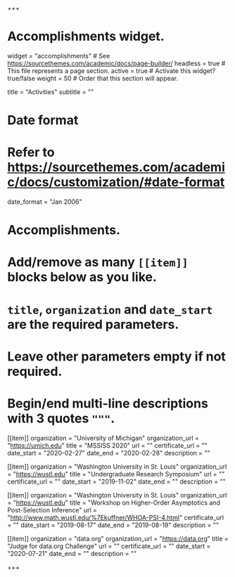 +++
# Accomplishments widget.
widget = "accomplishments"  # See https://sourcethemes.com/academic/docs/page-builder/
headless = true  # This file represents a page section.
active = true  # Activate this widget? true/false
weight = 50  # Order that this section will appear.

title = "Activities"
subtitle = ""

# Date format
#   Refer to https://sourcethemes.com/academic/docs/customization/#date-format
date_format = "Jan 2006"

# Accomplishments.
#   Add/remove as many `[[item]]` blocks below as you like.
#   `title`, `organization` and `date_start` are the required parameters.
#   Leave other parameters empty if not required.
#   Begin/end multi-line descriptions with 3 quotes `"""`.

[[item]]
  organization = "University of Michigan"
  organization_url = "https://umich.edu"
  title = "MSSISS 2020"
  url = ""
  certificate_url = ""
  date_start = "2020-02-27"
  date_end = "2020-02-28"
  description = ""
  
 [[item]]
  organization = "Washington University in St. Louis"
  organization_url = "https://wustl.edu"
  title = "Undergraduate Research Symposium"
  url = ""
  certificate_url = ""
  date_start = "2019-11-02"
  date_end = ""
  description = ""
  
  [[item]]
  organization = "Washington University in St. Louis"
  organization_url = "https://wustl.edu"
  title = "Workshop on Higher-Order Asymptotics and Post-Selection Inference"
  url = "http://www.math.wustl.edu/%7Ekuffner/WHOA-PSI-4.html"
  certificate_url = ""
  date_start = "2019-08-17"
  date_end = "2019-08-19"
  description = ""
  
  [[item]]
  organization = "data.org"
  organization_url = "https://data.org"
  title = "Judge for data.org Challenge"
  url = ""
  certificate_url = ""
  date_start = "2020-07-21"
  date_end = ""
  description = ""


+++
